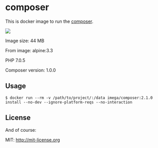# composer
This is docker image to run the [composer](https://getcomposer.org).

[![](https://badge.imagelayers.io/imega/composer:2.1.0.svg)](https://imagelayers.io/?images=imega/composer:2.1.0 'Get your own badge on imagelayers.io')

Image size: 44 MB

From image: alpine:3.3

PHP 7.0.5

Composer version: 1.0.0

## Usage

```
$ docker run --rm -v /path/to/project/:/data imega/composer:2.1.0 install --no-dev --ignore-platform-reqs --no-interaction
```
## License

And of course:

MIT: http://mit-license.org
